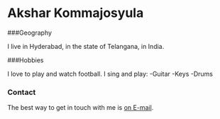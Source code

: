 # Akshar Kommajosyula

###Geography

I live in Hyderabad, in the state of Telangana, in India.

###Hobbies

I love to play and watch football.
I sing and play:
-Guitar
-Keys
-Drums

### Contact

The best way to get in touch with me is [on E-mail](https://gmail.com/aksharkomm).

